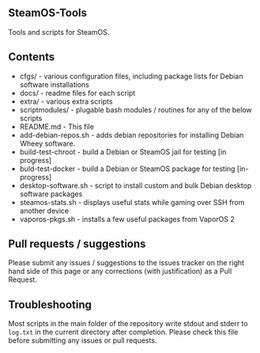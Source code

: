## SteamOS-Tools
Tools and scripts for SteamOS.

## Contents
* cfgs/ - various configuration files, including package lists for Debian software installations
* docs/ - readme files for each script
* extra/ - various extra scripts
* scriptmodules/ - plugable bash modules / routines for any of the below scripts
* README.md - This file
* add-debian-repos.sh - adds debian repositories for installing Debian Wheey software.
* build-test-chroot - build a Debian or SteamOS jail for testing [in progress]
* buld-test-docker - build a Debian or SteamOS package for testing [in-progress]
* desktop-software.sh - script to install custom and bulk Debian desktop software packages
* steamos-stats.sh - displays useful stats while gaming over SSH from another device
* vaporos-pkgs.sh - installs a few useful packages from VaporOS 2

## Pull requests / suggestions
Please submit any issues / suggestions to the issues tracker on the right hand side of this page
or any corrections (with justification) as a Pull Request.

## Troubleshooting
Most scripts in the main folder of the repository write stdout and stderr to `log.txt` in the current directory after completion. Please check this file before submitting any issues or pull requests.
